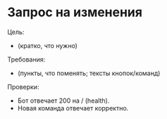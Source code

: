 # Запрос на изменения

Цель:
- (кратко, что нужно)

Требования:
- (пункты, что поменять; тексты кнопок/команд)

Проверки:
- Бот отвечает 200 на / (health).
- Новая команда отвечает корректно.
